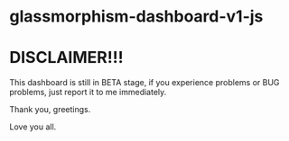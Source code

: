 # glassmorphism-dashboard-v1-js

# DISCLAIMER!!!
This dashboard is still in BETA stage,
if you experience problems or BUG problems,
just report it to me immediately.

Thank you, greetings.

Love you all.
